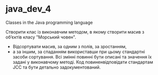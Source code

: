 # java_dev_4
Classes in the Java programming language

Створити клас із виконавчим методом, в якому створити масив з об’єктів класу "Морський човен". 
- Відсортувати масив, за одним з полів, за зростанням,
- а за іншим, за спаданням
використавши при цьому стандартні засоби сортування.
Всі змінні повинні бути описані та значення їх задані у виконавчому методі. Код повиненвідповідати стандартам JCC та бути детально задокументований.
